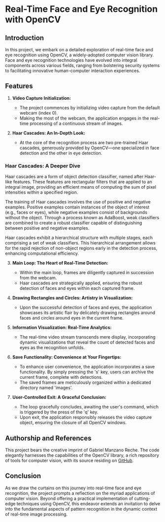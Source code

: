 # Real-Time Face and Eye Recognition with OpenCV

## Introduction

In this project, we embark on a detailed exploration of real-time face and eye recognition using OpenCV, a widely-adopted computer vision library. Face and eye recognition technologies have evolved into integral components across various fields, ranging from bolstering security systems to facilitating innovative human-computer interaction experiences.

## Features

1. **Video Capture Initialization:**
   - The project commences by initializing video capture from the default webcam (index 0).
   - Making the most of the webcam, the application engages in the real-time processing of a continuous stream of images.

2. **Haar Cascades: An In-Depth Look:**
   - At the core of the recognition process are two pre-trained Haar cascades, generously provided by OpenCV—one specialized in face detection and the other in eye detection.

### Haar Cascades: A Deeper Dive

   Haar cascades are a form of object detection classifier, named after Haar-like features. These features are rectangular filters that are applied to an integral image, providing an efficient means of computing the sum of pixel intensities within a specified region.

   The training of Haar cascades involves the use of positive and negative examples. Positive examples contain instances of the object of interest (e.g., faces or eyes), while negative examples consist of backgrounds without the object. Through a process known as AdaBoost, weak classifiers are combined to create a robust classifier capable of distinguishing between positive and negative examples.

   Haar cascades exhibit a hierarchical structure with multiple stages, each comprising a set of weak classifiers. This hierarchical arrangement allows for the rapid rejection of non-object regions early in the detection process, enhancing computational efficiency.

3. **Main Loop: The Heart of Real-Time Detection:**
   - Within the main loop, frames are diligently captured in succession from the webcam.
   - Haar cascades are strategically applied, ensuring the robust detection of faces and eyes within each captured frame.

4. **Drawing Rectangles and Circles: Artistry in Visualization:**
   - Upon the successful detection of faces and eyes, the application showcases its artistic flair by delicately drawing rectangles around faces and circles around eyes in the current frame.

5. **Information Visualization: Real-Time Analytics:**
   - The real-time video stream transcends mere display, incorporating dynamic visualizations that reveal the count of detected faces and eyes as the recognition unfolds.

6. **Save Functionality: Convenience at Your Fingertips:**
   - To enhance user convenience, the application incorporates a save functionality. By simply pressing the 's' key, users can archive the current frame, complete with detections.
   - The saved frames are meticulously organized within a dedicated directory named 'images'.

7. **User-Controlled Exit: A Graceful Conclusion:**
   - The loop gracefully concludes, awaiting the user's command, which is triggered by the press of the 'q' key.
   - Upon exit, the application responsibly releases the video capture object, ensuring the closure of all OpenCV windows.

## Authorship and References

This project bears the creative imprint of Gabriel Manzano Reche. The code elegantly harnesses the capabilities of the OpenCV library, a rich repository of tools for computer vision, with its source residing on [GitHub](https://github.com/opencv/opencv).

## Conclusion

As we draw the curtains on this journey into real-time face and eye recognition, the project prompts a reflection on the myriad applications of computer vision. Beyond offering a practical implementation of cutting-edge techniques using OpenCV, this endeavor extends an invitation to delve into the fundamental aspects of pattern recognition in the dynamic context of real-time image processing.
